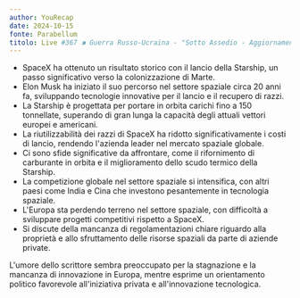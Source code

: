```yaml
---
author: YouRecap
date: 2024-10-15
fonte: Parabellum
titolo: Live #367 ⁍ Guerra Russo-Ucraina - "Sotto Assedio - Aggiornamento Situazione - con: Paolo Capitini
---
```


- SpaceX ha ottenuto un risultato storico con il lancio della Starship, un passo significativo verso la colonizzazione di Marte.
- Elon Musk ha iniziato il suo percorso nel settore spaziale circa 20 anni fa, sviluppando tecnologie innovative per il lancio e il recupero di razzi.
- La Starship è progettata per portare in orbita carichi fino a 150 tonnellate, superando di gran lunga la capacità degli attuali vettori europei e americani.
- La riutilizzabilità dei razzi di SpaceX ha ridotto significativamente i costi di lancio, rendendo l'azienda leader nel mercato spaziale globale.
- Ci sono sfide significative da affrontare, come il rifornimento di carburante in orbita e il miglioramento dello scudo termico della Starship.
- La competizione globale nel settore spaziale si intensifica, con altri paesi come India e Cina che investono pesantemente in tecnologia spaziale.
- L'Europa sta perdendo terreno nel settore spaziale, con difficoltà a sviluppare progetti competitivi rispetto a SpaceX.
- Si discute della mancanza di regolamentazioni chiare riguardo alla proprietà e allo sfruttamento delle risorse spaziali da parte di aziende private.

L'umore dello scrittore sembra preoccupato per la stagnazione e la mancanza di innovazione in Europa, mentre esprime un orientamento politico favorevole all'iniziativa privata e all'innovazione tecnologica.
